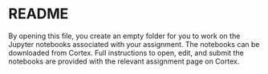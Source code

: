 # README

By opening this file, you create an empty folder for you to work on
the Jupyter notebooks associated with your assignment. The notebooks
can be downloaded from Cortex. Full instructions to open, edit, and
submit the notebooks are provided with the relevant assignment page on
Cortex.